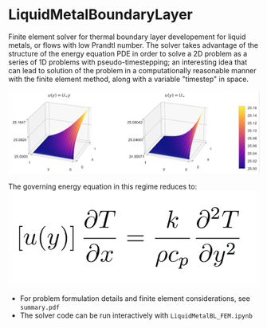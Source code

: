 # LiquidMetalBoundaryLayer

Finite element solver for thermal boundary layer developement for liquid metals, or flows with low
Prandtl number. The solver takes advantage of the structure of the energy equation PDE in order to
solve a 2D problem as a series of 1D problems with pseudo-timestepping; an interesting idea that can
lead to solution of the problem in a computationally reasonable manner with the finite element
method, along with a variable "timestep" in space.

![BL Logo](https://github.com/CorbinFoucart/LiquidMetalBoundaryLayer/raw/master/img/BL_image.png)

The governing energy equation in this regime reduces to:
![BL Logo](https://github.com/CorbinFoucart/LiquidMetalBoundaryLayer/raw/master/img/eq.png)

- For problem formulation details and finite element considerations, see `summary.pdf`
- The solver code can be run interactively with `LiquidMetalBL_FEM.ipynb`
